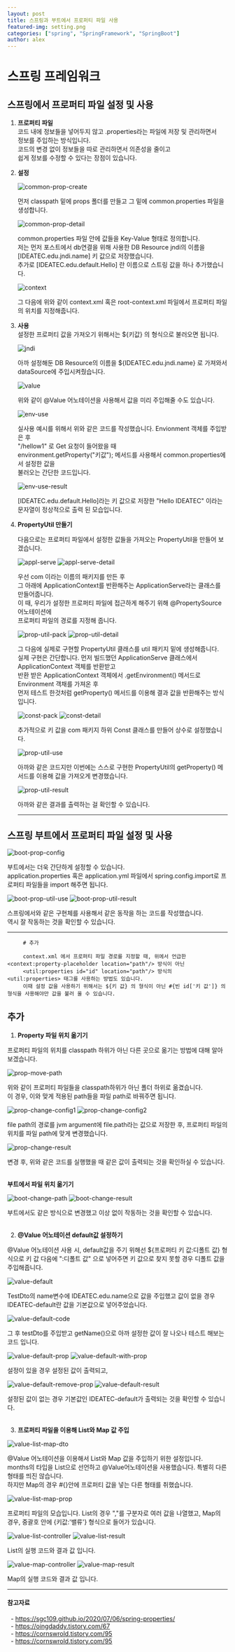 ```yaml
---
layout: post
title: 스프링과 부트에서 프로퍼티 파일 사용
featured-img: setting.png
categories: ["spring", "SpringFramework", "SpringBoot"]
author: alex
---
```


# 스프링 프레임워크

## 스프링에서 프로퍼티 파일 설정 및 사용

1. **프로퍼티 파일** <br>
   코드 내에 정보들을 넣어두지 않고 .properties라는 파일에 저장 및 관리하면서<br>
   정보를 주입하는 방식입니다. <br>
   코드의 변경 없이 정보들을 따로 관리하면서 의존성을 줄이고 <br>
   쉽게 정보를 수정할 수 있다는 장점이 있습니다. <br>

2. **설정** <br>

   ![common-prop-create](../image/alex/2021-07-02/common-properties-create.PNG)

   먼저 classpath 밑에 props 폴더를 만들고 그 밑에 common.properties 파일을 생성합니다. <br>

   ![common-prop-detail](../image/alex/2021-07-02/common-prop-detail.PNG)

   common.properties 파일 안에 값들을 Key-Value 형태로 정의합니다. <br>
   저는 먼저 포스트에서 db연결을 위해 사용한 DB Resource jndi의 이름을 [IDEATEC.edu.jndi.name] 키 값으로 저장했습니다. <br>
   추가로 [IDEATEC.edu.default.Hello] 란 이름으로 스트링 값을 하나 추가했습니다. <br>

   ![context](../image/alex/2021-07-02/context.PNG)

   그 다음에 위와 같이 context.xml 혹은 root-context.xml 파일에서 프로퍼티 파일의 위치를 지정해줍니다. <br>

3. **사용** <br>
   설정한 프로퍼티 값을 가져오기 위해서는 ${키값} 의 형식으로 불러오면 됩니다.<br>

   ![jndi](../image/alex/2021-07-02/jndi-replace.PNG)

   아까 설정해둔 DB Resource의 이름을 ${IDEATEC.edu.jndi.name} 로 가져와서 dataSource에 주입시켜줬습니다. <br>

   ![value](../image/alex/2021-07-02/value.PNG)

   위와 같이 @Value 어노테이션을 사용해서 값을 미리 주입해줄 수도 있습니다. <br>

   ![env-use](../image/alex/2021-07-02/env-use.PNG)

   실사용 예시를 위해서 위와 같은 코드를 작성했습니다. Envionment 객체를 주입받은 후 <br>
   "/hellow1" 로 Get 요청이 들어왔을 때 <br>
   environment.getProperty("키값"); 메서드를 사용해서 common.properties에서 설정한 값을<br>
   불러오는 간단한 코드입니다. <br>

   ![env-use-result](../image/alex/2021-07-02/env-use-result.PNG)

   [IDEATEC.edu.default.Hello]라는 키 값으로 저장한 "Hello IDEATEC" 이라는 문자열이 정상적으로 출력 된 모습입니다. <br>

4. **PropertyUtil 만들기** <br>

   다음으로는 프로퍼티 파일에서 설정한 값들을 가져오는 PropertyUtil을 만들어 보겠습니다. <br>

   ![appl-serve](../image/alex/2021-07-02/appl-serve.PNG)
   ![appl-serve-detail](../image/alex/2021-07-02/appl-serve-detail.PNG)

   우선 com 이라는 이름의 패키지를 만든 후 <br>
   그 아래에 ApplicationContext를 반환해주는 ApplicationServe라는 클래스를 만들어줍니다. <br>
   이 때, 우리가 설정한 프로퍼티 파일에 접근하게 해주기 위해 @PropertySource 어노테이션에 <br> 프로퍼티 파일의 경로를 지정해 줍니다. <br>

   ![prop-util-pack](../image/alex/2021-07-02/prop-util-package.PNG)
   ![prop-util-detail](../image/alex/2021-07-02/prop-util-detail.PNG)

   그 다음에 실제로 구현할 PropertyUtil 클래스를 util 패키지 밑에 생성해줍니다. <br>
   실제 구현은 간단합니다. 먼저 빌드했던 ApplicationServe 클래스에서 ApplicationContext 객체를 반환받고 <br>
   반환 받은 ApplicationContext 객체에서 .getEnvironment() 메서드로 Environment 객채를 가져온 후 <br>
   먼저 테스트 한것처럼 getProperty() 메서드를 이용해 결과 값을 반환해주는 방식입니다.<br>

   ![const-pack](../image/alex/2021-07-02/const-pack.PNG)
   ![const-detail](../image/alex/2021-07-02/const-detail.PNG)

   추가적으로 키 값을 com 패키지 하위 Const 클래스를 만들어 상수로 설정했습니다. <br>

   ![prop-util-use](../image/alex/2021-07-02/prop-util-use.PNG)

   아까와 같은 코드지만 이번에는 스스로 구현한 PropertyUtil의 getProperty() 메서드를 이용해 값을 가져오게 변경했습니다. <br>

   ![prop-util-result](../image/alex/2021-07-02/propUtil-result.PNG)

   아까와 같은 결과를 출력하는 걸 확인할 수 있습니다. <br>

   ***

## 스프링 부트에서 프로퍼티 파일 설정 및 사용

![boot-prop-config](../image/alex/2021-07-02/boot-prop-config.PNG)

부트에서는 더욱 간단하게 설정할 수 있습니다. <br>
application.properties 혹은 application.yml 파일에서 spring.config.import로 프로퍼티 파일들을 import 해주면 됩니다. <br>

![boot-prop-util-use](../image/alex/2021-07-02/boot-prop-util-use.PNG)
![boot-prop-util-result](../image/alex/2021-07-02/boot-prop-util-result.PNG)

스프링에서와 같은 구현체를 사용해서 같은 동작을 하는 코드를 작성했습니다. <br>
역시 잘 작동하는 것을 확인할 수 있습니다. <br>

---

```
     # 추가

     context.xml 에서 프로퍼티 파일 경로를 지정할 때, 위에서 언급한 <context:property-placeholder location="path"/> 방식이 아닌
     <util:properties id="id" location="path"/> 방식의 <util:properties> 태그를 사용하는 방법도 있습니다.
     이때 설정 값을 사용하기 위해서는 ${키 값} 의 형식이 아닌 #{빈 id['키 값']} 의 형식을 사용해야만 값을 불러 올 수 있습니다.

```

## 추가

1. **Property 파일 위치 옮기기**

프로퍼티 파일의 위치를 classpath 하위가 아닌 다른 곳으로 옮기는 방법에 대해 알아보겠습니다. <br>

![prop-move-path](../image/alex/2021-07-02/prop-move-path.PNG)

위와 같이 프로퍼티 파일들을 classpath하위가 아닌 폴더 하위로 옮겼습니다. <br>
이 경우, 이와 맞게 적용된 path들을 파일 path로 바꿔주면 됩니다. <br>

![prop-change-config1](../image/alex/2021-07-02/prop-change-config1.PNG)
![prop-change-config2](../image/alex/2021-07-02/prop-change-config2.PNG)

file path의 경로를 jvm argument에 file.path라는 값으로 저장한 후, 프로퍼티 파일의 위치를 파일 path에 맞게 변경했습니다. <br>

![prop-change-result](../image/alex/2021-07-02/prop-change-result.PNG)

변경 후, 위와 같은 코드를 실행했을 때 같은 값이 출력되는 것을 확인하실 수 있습니다. <br><br>

**부트에서 파일 위치 옮기기**

![boot-change-path](../image/alex/2021-07-02/boot-change-path.PNG)
![boot-change-result](../image/alex/2021-07-02/boot-change-result.PNG)

부트에서도 같은 방식으로 변경했고 이상 없이 작동하는 것을 확인할 수 있습니다. <br><br>

2. **@Value 어노테이션 default값 설정하기**

@Value 어노테이션 사용 시, default값을 주기 위해선 ${프로퍼티 키 값:디폴트 값} 형식으로 키 값 다음에 ":디폴트 값" 으로 넣어주면 키 값으로 찾지 못할 경우 디폴트 값을 주입해줍니다. <br>

![value-default](../image/alex/2021-07-02/value-default.PNG)

TestDto의 name변수에 IDEATEC.edu.name으로 값을 주입했고 값이 없을 경우 IDEATEC-default란 값을 기본값으로 넣어주었습니다. <br>

![value-default-code](../image/alex/2021-07-02/value-default-code.PNG)

그 후 testDto를 주입받고 getName()으로 아까 설정한 값이 잘 나오나 테스트 해보는 코드 입니다. <br>

![value-default-prop](../image/alex/2021-07-02/value-default-prop.PNG)
![value-default-with-prop](../image/alex/2021-07-02/value-default-with-prop.PNG)

설정이 있을 경우 설정된 값이 출력되고, <br>

![value-default-remove-prop](../image/alex/2021-07-02/value-default-remove-prop.PNG)
![value-default-result](../image/alex/2021-07-02/value-default-result.PNG)

설정된 값이 없는 경우 기본값인 IDEATEC-default가 출력되는 것을 확인할 수 있습니다. <br><br>

3. **프로퍼티 파일을 이용해 List와 Map 값 주입**

![value-list-map-dto](../image/alex/2021-07-02/value-list-map-dto.PNG)

@Value 어노테이션을 이용해서 List와 Map 값을 주입하기 위한 설정입니다. <br>
months의 타입을 List<String>으로 선언하고 @Value어노테이션을 사용했습니다. 특별히 다른 형태를 띄진 않습니다. <br>
하지만 Map의 경우 #{}안에 프로퍼티 값을 넣는 다른 형태를 취했습니다. <br>

![value-list-map-prop](../image/alex/2021-07-02/value-list-map-prop.PNG)

프로퍼티 파일의 모습입니다. List의 경우 ","를 구분자로 여러 값을 나열했고, Map의 경우, 중괄호 안에 {키값:'밸류'} 형식으로 들어가 있습니다.<br>

![value-list-controller](../image/alex/2021-07-02/value-list-controller.PNG)
![value-list-result](../image/alex/2021-07-02/value-list-result.PNG)

List의 실행 코드와 결과 값 입니다.<br>

![value-map-controller](../image/alex/2021-07-02/value-map-controller.PNG)
![value-map-result](../image/alex/2021-07-02/value-map-result.PNG)

Map의 실행 코드와 결과 값 입니다.<br>

---

#### 참고자료

&nbsp; - https://sgc109.github.io/2020/07/06/spring-properties/ <br>
&nbsp; - https://oingdaddy.tistory.com/67 <br>
&nbsp; - https://cornswrold.tistory.com/95 <br>
&nbsp; - https://cornswrold.tistory.com/95 <br>
